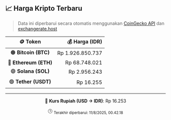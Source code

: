 

<!-- HARGA_KRIPTO -->
## 📈 Harga Kripto Terbaru

> Data ini diperbarui secara otomatis menggunakan [CoinGecko API](https://www.coingecko.com/) dan [exchangerate.host](https://exchangerate.host/)

<div align="center">

| 🪙 Token | 💰 Harga (IDR) |
|:------:|---------------:|
| 🟠 **Bitcoin (BTC)**   | Rp 1.926.850.737 |
| 🔵 **Ethereum (ETH)**  | Rp 68.748.021 |
| 🟣 **Solana (SOL)**    | Rp 2.956.243 |
| 🟢 **Tether (USDT)**   | Rp 16.255 |

---

💱 **Kurs Rupiah (USD → IDR)**: Rp 16.253

🕒 <sub>Terakhir diperbarui: 11/8/2025, 00.42.18</sub>

</div>
<!-- /HARGA_KRIPTO -->
